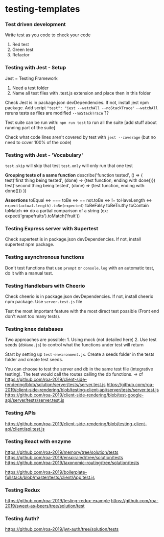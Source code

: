 # testing-templates

### Test driven development

Write test as you code to check your code

1. Red test
2. Green test
3. Refactor

### Testing with Jest - Setup

Jest = Testing Framework
1. Need a test folder
2. Name all test files with .test.js extension and place then in this folder

Check Jest is in package.json devDependencies. If not, install jest npm package.
Add script `"test": "jest --watchAll --noStackTrace"`
`--watchAll` reruns tests as files are modified
`--noStackTrace` ??

Test suite can be run with: 
`npm run test` to run all the suite
[add stuff about running part of the suite]

Check what code lines aren't covered by test with `jest --coverage` (but no need to cover 100% of the code)

### Testing with Jest - 'Vocabulary'

`test.skip` will skip that test 
`test.only` will only run that one test

**Grouping tests of a same function**
describe('function tested', () => {
    test('first thing being tested', (done) => {test function, ending with done()})
    test('second thing being tested', (done) => {test function, ending with done()})
})

**Assertions**
toEqual <=> ===
toBe <=> ==
not.toBe <=> !=
toHaveLength <=> `expect(actual.length).toBe(expected)`
toBeFalsy
toBeTruthy
toContain
toMatch <=> do a partial comparison of a string (ex: expect('grapefruits').toMatch('fruit'))

### Testing Express server with Supertest

Check supertest is in package.json devDependencies. If not, install supertest npm package.

### Testing asynchronous functions

Don't test functions that use `prompt` or `console.log` with an automatic test, do it with a manual test.

### Testing Handlebars with Cheerio

Check cheerio is in package.json devDependencies. If not, install cheerio npm package.
Use `server.test.js` file

Test the most important feature with the most direct test possible (Front end don't want too many tests).

### Testing knex databases

Two approaches are possible:
    1. Using mock (not detailed here)
    2. Use test seeds (`dbName.js`) to control what the functions under test will return

Start by setting up `test-environment.js`.
Create a seeds folder in the tests folder and create test seeds.

You can choose to test the server and db in the same test file (integrative testing). The test would call the routes calling the db functions.
-> cf https://github.com/roa-2019/client-side-rendering/blob/solution/server/tests/server.test.js
https://github.com/roa-2019/client-side-rendering/blob/testing-client-api/server/tests/server.test.js
https://github.com/roa-2019/client-side-rendering/blob/test-google-api/server/tests/server.test.js

### Testing APIs
https://github.com/roa-2019/client-side-rendering/blob/testing-client-api/client/api.test.js

### Testing React with enzyme
https://github.com/roa-2019/memory/tree/solution/tests
https://github.com/roa-2019/enspiraled/tree/solution/tests
https://github.com/roa-2019/taxonomic-routing/tree/solution/tests

https://github.com/roa-2019/boilerplate-fullstack/blob/master/tests/client/App.test.js

### Testing Redux
https://github.com/roa-2019/testing-redux-example
https://github.com/roa-2019/sweet-as-beers/tree/solution/test

### Testing Auth?
https://github.com/roa-2019/jwt-auth/tree/solution/tests